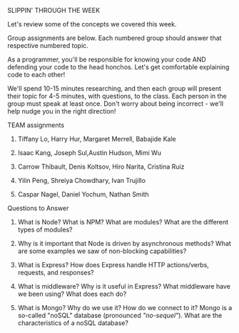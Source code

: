 SLIPPIN' THROUGH THE WEEK

Let's review some of the concepts we covered this week.

Group assignments are below. Each numbered group should answer that respective numbered topic.

As a programmer, you'll be responsible for knowing your code AND defending your code to the head honchos. Let's get comfortable explaining code to each other!

We'll spend 10-15 minutes researching, and then each group will present their topic for 4-5 minutes, with questions, to the class. Each person in the group must speak at least once. Don't worry about being incorrect - we'll help nudge you in the right direction!

TEAM assignments

1. Tiffany Lo, Harry Hur, Margaret Merrell, Babajide Kale

2. Isaac Kang, Joseph Sul,Austin Hudson, Mimi Wu

3. Carrow Thibault, Denis Koltsov, Hiro Narita, Cristina Ruiz

4. Yilin Peng, Shreiya Chowdhary, Ivan Trujillo

5. Caspar Nagel, Daniel Yochum, Nathan Smith

Questions to Answer

1. What is Node? What is NPM? What are modules? What are the different types of modules?

2. Why is it important that Node is driven by asynchronous methods? What are some examples we saw of non-blocking capabilities?

3. What is Express? How does Express handle HTTP actions/verbs, requests, and responses?

4. What is middleware? Why is it useful in Express? What middleware have we been using? What does each do?

5. What is Mongo? Why do we use it? How do we connect to it? Mongo is a so-called "noSQL" database (pronounced *"no-sequel"*). What are the characteristics of a noSQL database?
